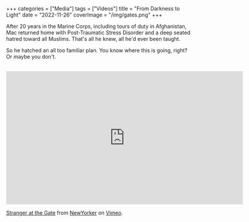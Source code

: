 +++
categories = ["Media"]
tags = ["Videos"]
title = "From Darkness to Light"
date = "2022-11-26"
coverImage = "/img/gates.png"
+++

After 20 years in the Marine Corps, including tours of duty in Afghanistan, Mac returned home with Post-Traumatic Stress Disorder and a deep seated hatred toward all Muslims. That's all he knew, all he'd ever been taught.

<!--more-->

So he hatched an all too familiar plan. You know where this is going, right? Or maybe you don't.

<br>

<iframe src="https://player.vimeo.com/video/772595268?h=787e6e12bc" width="640" height="360" frameborder="0" allow="autoplay; fullscreen; picture-in-picture" allowfullscreen></iframe>
<p><a href="https://vimeo.com/772595268">Stranger at the Gate</a> from <a href="https://vimeo.com/newyorker">NewYorker</a> on <a href="https://vimeo.com">Vimeo</a>.</p>
